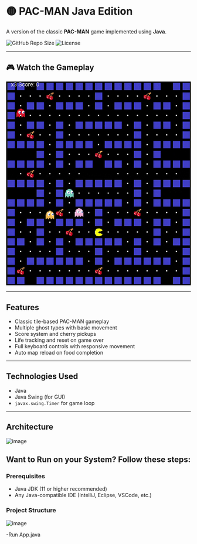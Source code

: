 # 🟡 PAC-MAN Java Edition

A version of the classic **PAC-MAN** game implemented using **Java**.

![GitHub Repo Size](https://img.shields.io/github/repo-size/shreyashgaurav/Packman)
![License](https://img.shields.io/github/license/shreyashgaurav/Packman)

---

## 🎮 Watch the Gameplay

![Gameplay Demo](https://github.com/shreyashgaurav/Packman/blob/master/Demo11-ezgif.com-optimize.gif)



---

## Features

- Classic tile-based PAC-MAN gameplay
- Multiple ghost types with basic movement
- Score system and cherry pickups
- Life tracking and reset on game over
- Full keyboard controls with responsive movement
- Auto map reload on food completion

---

## Technologies Used

- Java
- Java Swing (for GUI)
- `javax.swing.Timer` for game loop

---
## Architecture
<img width="512" height="520" alt="image" src="https://github.com/user-attachments/assets/5ef26f48-b217-4bbe-bfde-7bef29a87eef" />


## Want to Run on your System? Follow these steps:

### Prerequisites

- Java JDK (11 or higher recommended)
- Any Java-compatible IDE (IntelliJ, Eclipse, VSCode, etc.)

### Project Structure
![image](https://github.com/user-attachments/assets/a05d6496-d64e-4db3-ae15-cf46a3ace548)

-Run App.java

